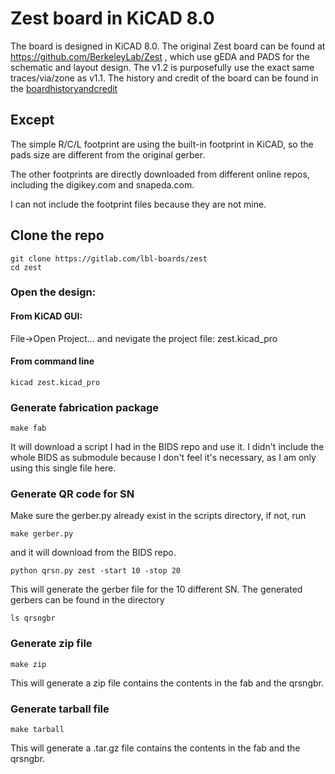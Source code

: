 # Zest board in KiCAD 8.0
The board is designed in KiCAD 8.0. 
The original Zest board can be found at https://github.com/BerkeleyLab/Zest , which use gEDA and PADS for the schematic and layout design. 
The v1.2 is purposefully use the exact same traces/via/zone as v1.1.
The history and credit of the board can be found in the [boardhistoryandcredit](./boardhistoryandcredit)


## Except

The simple R/C/L footprint are using the built-in footprint in KiCAD, so the pads size are different from the original gerber.

The other footprints are directly downloaded from different online repos, including the digikey.com and snapeda.com. 

I can not include the footprint files because they are not mine.

## Clone the repo
```
git clone https://gitlab.com/lbl-boards/zest
cd zest
```

### Open the design: 
#### From KiCAD GUI:
File->Open Project...
and nevigate the project file: zest.kicad_pro 
#### From command line
`kicad zest.kicad_pro`

### Generate fabrication package
`make fab`

It will download a script I had in the BIDS repo and use it. I didn't include the whole BIDS as submodule because I don't feel it's necessary, as I am only using this single file here. 

### Generate QR code for SN 
Make sure the gerber.py already exist in the scripts directory, if not, run 

`make gerber.py`

and it will download from the BIDS repo.

`python qrsn.py zest -start 10 -stop 20`

This will generate the gerber file for the 10 different SN. The generated gerbers can be found in the directory 

`ls qrsngbr`

### Generate zip file
`make zip`

This will generate a zip file contains the contents in the fab and the qrsngbr. 

### Generate tarball file
`make tarball`

This will generate a .tar.gz file contains the contents in the fab and the qrsngbr. 